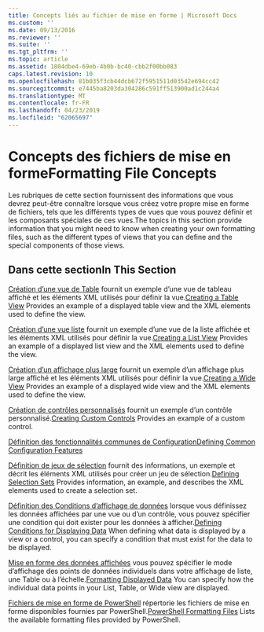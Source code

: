 ```yaml
---
title: Concepts liés au fichier de mise en forme | Microsoft Docs
ms.custom: ''
ms.date: 09/13/2016
ms.reviewer: ''
ms.suite: ''
ms.tgt_pltfrm: ''
ms.topic: article
ms.assetid: 1804dbe4-69eb-4b0b-bc40-cbb2f00bb083
caps.latest.revision: 10
ms.openlocfilehash: 81b035f3cb44dcb672f5951511d03542e694cc42
ms.sourcegitcommit: e7445ba8203da304286c591ff513900ad1c244a4
ms.translationtype: MT
ms.contentlocale: fr-FR
ms.lasthandoff: 04/23/2019
ms.locfileid: "62065697"
---
```

# <a name="formatting-file-concepts"></a><span data-ttu-id="eff93-102">Concepts des fichiers de mise en forme</span><span class="sxs-lookup"><span data-stu-id="eff93-102">Formatting File Concepts</span></span>

<span data-ttu-id="eff93-103">Les rubriques de cette section fournissent des informations que vous devrez peut-être connaître lorsque vous créez votre propre mise en forme de fichiers, tels que les différents types de vues que vous pouvez définir et les composants spéciales de ces vues.</span><span class="sxs-lookup"><span data-stu-id="eff93-103">The topics in this section provide information that you might need to know when creating your own formatting files, such as the different types of views that you can define and the special components of those views.</span></span>

## <a name="in-this-section"></a><span data-ttu-id="eff93-104">Dans cette section</span><span class="sxs-lookup"><span data-stu-id="eff93-104">In This Section</span></span>

<span data-ttu-id="eff93-105">[Création d’une vue de Table](./creating-a-table-view.md) fournit un exemple d’une vue de tableau affiché et les éléments XML utilisés pour définir la vue.</span><span class="sxs-lookup"><span data-stu-id="eff93-105">[Creating a Table View](./creating-a-table-view.md) Provides an example of a displayed table view and the XML elements used to define the view.</span></span>

<span data-ttu-id="eff93-106">[Création d’une vue liste](./creating-a-list-view.md) fournit un exemple d’une vue de la liste affichée et les éléments XML utilisés pour définir la vue.</span><span class="sxs-lookup"><span data-stu-id="eff93-106">[Creating a List View](./creating-a-list-view.md) Provides an example of a displayed list view and the XML elements used to define the view.</span></span>

<span data-ttu-id="eff93-107">[Création d’un affichage plus large](./creating-a-wide-view.md) fournit un exemple d’un affichage plus large affiché et les éléments XML utilisés pour définir la vue.</span><span class="sxs-lookup"><span data-stu-id="eff93-107">[Creating a Wide View](./creating-a-wide-view.md) Provides an example of a displayed wide view and the XML elements used to define the view.</span></span>

<span data-ttu-id="eff93-108">[Création de contrôles personnalisés](./creating-custom-controls.md) fournit un exemple d’un contrôle personnalisé.</span><span class="sxs-lookup"><span data-stu-id="eff93-108">[Creating Custom Controls](./creating-custom-controls.md) Provides an example of a custom control.</span></span>

[<span data-ttu-id="eff93-109">Définition des fonctionnalités communes de Configuration</span><span class="sxs-lookup"><span data-stu-id="eff93-109">Defining Common Configuration Features</span></span>](./defining-common-configuration-features.md)

<span data-ttu-id="eff93-110">[Définition de jeux de sélection](./defining-selection-sets.md) fournit des informations, un exemple et décrit les éléments XML utilisés pour créer un jeu de sélection.</span><span class="sxs-lookup"><span data-stu-id="eff93-110">[Defining Selection Sets](./defining-selection-sets.md) Provides information, an example, and describes the XML elements used to create a selection set.</span></span>

<span data-ttu-id="eff93-111">[Définition des Conditions d’affichage de données](./defining-conditions-for-displaying-data.md) lorsque vous définissez les données affichées par une vue ou d’un contrôle, vous pouvez spécifier une condition qui doit exister pour les données à afficher.</span><span class="sxs-lookup"><span data-stu-id="eff93-111">[Defining Conditions for Displaying Data](./defining-conditions-for-displaying-data.md) When defining what data is displayed by a view or a control, you can specify a condition that must exist for the data to be displayed.</span></span>

<span data-ttu-id="eff93-112">[Mise en forme des données affichées](./formatting-displayed-data.md) vous pouvez spécifier le mode d’affichage des points de données individuels dans votre affichage de liste, une Table ou à l’échelle.</span><span class="sxs-lookup"><span data-stu-id="eff93-112">[Formatting Displayed Data](./formatting-displayed-data.md) You can specify how the individual data points in your List, Table, or Wide view are displayed.</span></span>

<span data-ttu-id="eff93-113">[Fichiers de mise en forme de PowerShell](./powershell-formatting-files.md) répertorie les fichiers de mise en forme disponibles fournies par PowerShell.</span><span class="sxs-lookup"><span data-stu-id="eff93-113">[PowerShell Formatting Files](./powershell-formatting-files.md) Lists the available formatting files provided by PowerShell.</span></span>
